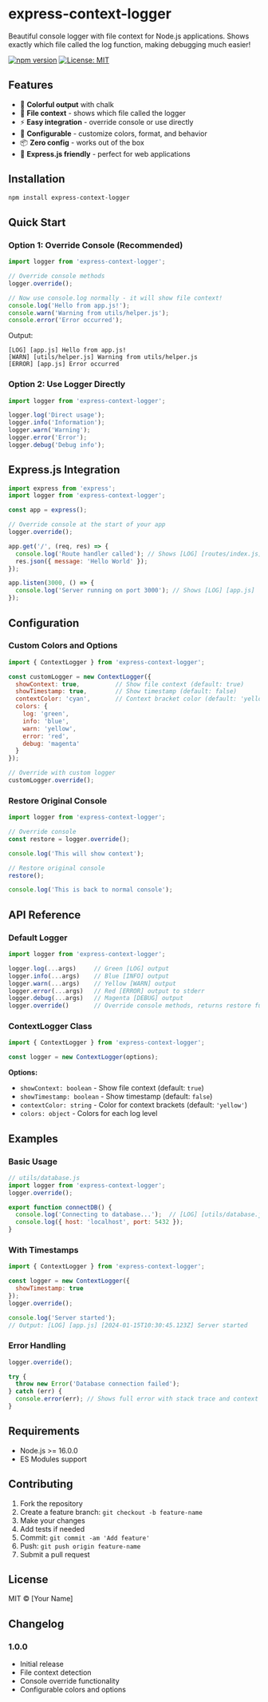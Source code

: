 # express-context-logger

Beautiful console logger with file context for Node.js applications. Shows exactly which file called the log function, making debugging much easier!

[![npm version](https://badge.fury.io/js/express-context-logger.svg)](https://www.npmjs.com/package/express-context-logger)
[![License: MIT](https://img.shields.io/badge/License-MIT-yellow.svg)](https://opensource.org/licenses/MIT)

## Features

- 🎨 **Colorful output** with chalk
- 📁 **File context** - shows which file called the logger
- ⚡ **Easy integration** - override console or use directly
- 🔧 **Configurable** - customize colors, format, and behavior
- 📦 **Zero config** - works out of the box
- 🚀 **Express.js friendly** - perfect for web applications

## Installation

```bash
npm install express-context-logger
```

## Quick Start

### Option 1: Override Console (Recommended)

```javascript
import logger from 'express-context-logger';

// Override console methods
logger.override();

// Now use console.log normally - it will show file context!
console.log('Hello from app.js!');
console.warn('Warning from utils/helper.js');
console.error('Error occurred');
```

Output:
```
[LOG] [app.js] Hello from app.js!
[WARN] [utils/helper.js] Warning from utils/helper.js
[ERROR] [app.js] Error occurred
```

### Option 2: Use Logger Directly

```javascript
import logger from 'express-context-logger';

logger.log('Direct usage');
logger.info('Information');
logger.warn('Warning');
logger.error('Error');
logger.debug('Debug info');
```

## Express.js Integration

```javascript
import express from 'express';
import logger from 'express-context-logger';

const app = express();

// Override console at the start of your app
logger.override();

app.get('/', (req, res) => {
  console.log('Route handler called'); // Shows [LOG] [routes/index.js]
  res.json({ message: 'Hello World' });
});

app.listen(3000, () => {
  console.log('Server running on port 3000'); // Shows [LOG] [app.js]
});
```

## Configuration

### Custom Colors and Options

```javascript
import { ContextLogger } from 'express-context-logger';

const customLogger = new ContextLogger({
  showContext: true,          // Show file context (default: true)
  showTimestamp: true,        // Show timestamp (default: false)
  contextColor: 'cyan',       // Context bracket color (default: 'yellow')
  colors: {
    log: 'green',
    info: 'blue', 
    warn: 'yellow',
    error: 'red',
    debug: 'magenta'
  }
});

// Override with custom logger
customLogger.override();
```

### Restore Original Console

```javascript
import logger from 'express-context-logger';

// Override console
const restore = logger.override();

console.log('This will show context');

// Restore original console
restore();

console.log('This is back to normal console');
```

## API Reference

### Default Logger

```javascript
import logger from 'express-context-logger';

logger.log(...args)     // Green [LOG] output
logger.info(...args)    // Blue [INFO] output  
logger.warn(...args)    // Yellow [WARN] output
logger.error(...args)   // Red [ERROR] output to stderr
logger.debug(...args)   // Magenta [DEBUG] output
logger.override()       // Override console methods, returns restore function
```

### ContextLogger Class

```javascript
import { ContextLogger } from 'express-context-logger';

const logger = new ContextLogger(options);
```

**Options:**
- `showContext: boolean` - Show file context (default: `true`)
- `showTimestamp: boolean` - Show timestamp (default: `false`)  
- `contextColor: string` - Color for context brackets (default: `'yellow'`)
- `colors: object` - Colors for each log level

## Examples

### Basic Usage

```javascript
// utils/database.js
import logger from 'express-context-logger';
logger.override();

export function connectDB() {
  console.log('Connecting to database...');  // [LOG] [utils/database.js]
  console.log({ host: 'localhost', port: 5432 });
}
```

### With Timestamps

```javascript
import { ContextLogger } from 'express-context-logger';

const logger = new ContextLogger({ 
  showTimestamp: true 
});
logger.override();

console.log('Server started'); 
// Output: [LOG] [app.js] [2024-01-15T10:30:45.123Z] Server started
```

### Error Handling

```javascript
logger.override();

try {
  throw new Error('Database connection failed');
} catch (err) {
  console.error(err); // Shows full error with stack trace and context
}
```

## Requirements

- Node.js >= 16.0.0
- ES Modules support

## Contributing

1. Fork the repository
2. Create a feature branch: `git checkout -b feature-name`
3. Make your changes
4. Add tests if needed
5. Commit: `git commit -am 'Add feature'`
6. Push: `git push origin feature-name`
7. Submit a pull request

## License

MIT © [Your Name]

## Changelog

### 1.0.0
- Initial release
- File context detection
- Console override functionality
- Configurable colors and options